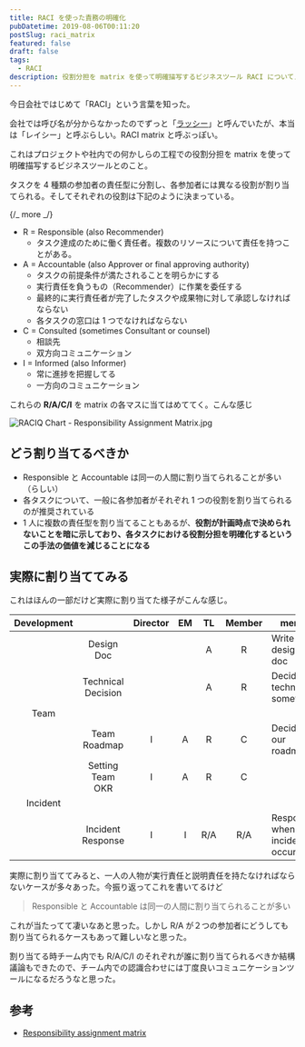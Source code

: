 ```yaml
---
title: RACI を使った責務の明確化
pubDatetime: 2019-08-06T00:11:20
postSlug: raci_matrix
featured: false
draft: false
tags:
  - RACI
description: 役割分担を matrix を使って明確描写するビジネスツール RACI についてメモ。
---
```


今日会社ではじめて「RACI」という言葉を知った。

会社では呼び名が分からなかったのでずっと「[ラッシー](https://ja.wikipedia.org/wiki/%E3%83%A9%E3%83%83%E3%82%B7%E3%83%BC)」と呼んでいたが、本当は「レイシー」と呼ぶらしい。RACI matrix と呼ぶっぽい。

これはプロジェクトや社内での何かしらの工程での役割分担を matrix を使って明確描写するビジネスツールとのこと。

タスクを 4 種類の参加者の責任型に分割し、各参加者には異なる役割が割り当てられる。そしてそれぞれの役割は下記のように決まっている。

{/_ more _/}

- R = Responsible (also Recommender)
  - タスク達成のために働く責任者。複数のリソースについて責任を持つことがある。
- A = Accountable (also Approver or final approving authority)
  - タスクの前提条件が満たされることを明らかにする
  - 実行責任を負うもの（Recommender）に作業を委任する
  - 最終的に実行責任者が完了したタスクや成果物に対して承認しなければならない
  - 各タスクの窓口は 1 つでなければならない
- C = Consulted (sometimes Consultant or counsel)
  - 相談先
  - 双方向コミュニケーション
- I = Informed (also Informer)
  - 常に進捗を把握してる
  - 一方向のコミュニケーション

これらの **R/A/C/I** を matrix の各マスに当てはめててく。こんな感じ

![RACIQ Chart - Responsibility Assignment Matrix.jpg](https://upload.wikimedia.org/wikipedia/commons/1/13/RACIQ_Chart_-_Responsibility_Assignment_Matrix.jpg)

## どう割り当てるべきか

- Responsible と Accountable は同一の人間に割り当てられることが多い（らしい）
- 各タスクについて、一般に各参加者がそれぞれ 1 つの役割を割り当てられるのが推奨されている
- 1 人に複数の責任型を割り当てることもあるが、**役割が計画時点で決められないことを暗に示しており、各タスクにおける役割分担を明確化するというこの手法の価値を減じることになる**

## 実際に割り当ててみる

これはほんの一部だけど実際に割り当てた様子がこんな感じ。

| Development |                    | Director | EM  | TL  | Member | memo                             |
| :---------: | :----------------: | :------: | :-: | :-: | :----: | -------------------------------- |
|             |     Design Doc     |          |     |  A  |   R    | Write design doc                 |
|             | Technical Decision |          |     |  A  |   R    | Decide technical something       |
|    Team     |                    |          |     |     |        |                                  |
|             |    Team Roadmap    |    I     |  A  |  R  |   C    | Decide our roadmap               |
|             |  Setting Team OKR  |    I     |  A  |  R  |   C    |                                  |
|  Incident   |                    |          |     |     |        |                                  |
|             | Incident Response  |    I     |  I  | R/A |  R/A   | Response when an incident occurs |

実際に割り当ててみると、一人の人物が実行責任と説明責任を持たなければならないケースが多々あった。今振り返ってこれを書いてるけど

> Responsible と Accountable は同一の人間に割り当てられることが多い

これが当たってて凄いなあと思った。しかし R/A が２つの参加者にどうしても割り当てられるケースもあって難しいなと思った。

割り当てる時チーム内でも R/A/C/I のそれぞれが誰に割り当てられるべきか結構議論もできたので、チーム内での認識合わせには丁度良いコミュニケーションツールになるだろうなと思った。

## 参考

- [Responsibility assignment matrix](https://en.wikipedia.org/wiki/Responsibility_assignment_matrix)

